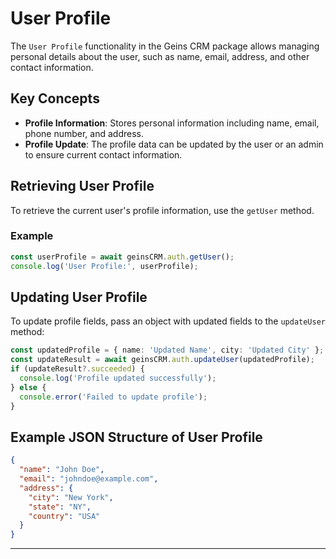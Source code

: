 # User Profile

The `User Profile` functionality in the Geins CRM package allows managing personal details about the user, such as name, email, address, and other contact information.

## Key Concepts

- **Profile Information**: Stores personal information including name, email, phone number, and address.
- **Profile Update**: The profile data can be updated by the user or an admin to ensure current contact information.

## Retrieving User Profile

To retrieve the current user's profile information, use the `getUser` method.

### Example

```typescript
const userProfile = await geinsCRM.auth.getUser();
console.log('User Profile:', userProfile);
```

## Updating User Profile

To update profile fields, pass an object with updated fields to the `updateUser` method:

```typescript
const updatedProfile = { name: 'Updated Name', city: 'Updated City' };
const updateResult = await geinsCRM.auth.updateUser(updatedProfile);
if (updateResult?.succeeded) {
  console.log('Profile updated successfully');
} else {
  console.error('Failed to update profile');
}
```

## Example JSON Structure of User Profile

```json
{
  "name": "John Doe",
  "email": "johndoe@example.com",
  "address": {
    "city": "New York",
    "state": "NY",
    "country": "USA"
  }
}
```

---
